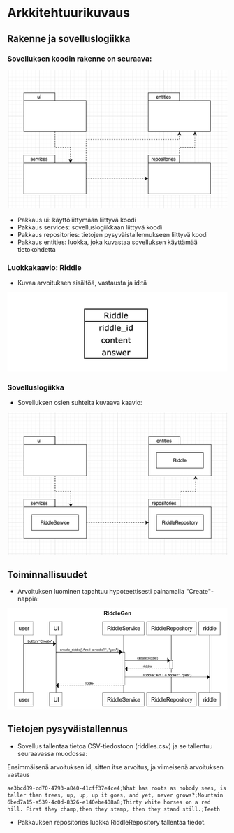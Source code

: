 # Arkkitehtuurikuvaus

## Rakenne ja sovelluslogiikka 

### Sovelluksen koodin rakenne on seuraava:

![Pakkauskaavio](./photos/RiddleGen_pakkauskaavio.png)

- Pakkaus ui: käyttöliittymään liittyvä koodi
- Pakkaus services: sovelluslogiikkaan liittyvä koodi
- Pakkaus repositories: tietojen pysyväistallennukseen liittyvä koodi
- Pakkaus entities: luokka, joka kuvastaa sovelluksen käyttämää tietokohdetta

### Luokkakaavio: Riddle

- Kuvaa arvoituksen sisältöä, vastausta ja id:tä

![Luokkakaavio](./photos/Riddle_luokkakaavio.png)

### Sovelluslogiikka

- Sovelluksen osien suhteita kuvaava kaavio:

![Sovelluslogiikka](./photos/RiddleGen_sovelluslogiikka2.png)

## Toiminnallisuudet

- Arvoituksen luominen tapahtuu hypoteettisesti painamalla "Create"-nappia: 

![Sekvenssikaavio](./photos/RiddleGen_sekvenssikaavio.png)

## Tietojen pysyväistallennus

- Sovellus tallentaa tietoa CSV-tiedostoon (riddles.csv) ja se tallentuu seuraavassa muodossa:

Ensimmäisenä arvoituksen id, sitten itse arvoitus, ja viimeisenä arvoituksen vastaus
```
ae3bcd89-cd70-4793-a840-41cff37e4ce4;What has roots as nobody sees, is taller than trees, up, up, up it goes, and yet, never grows?;Mountain
6bed7a15-a539-4c0d-8326-e140ebe408a8;Thirty white horses on a red hill. First they champ,then they stamp, then they stand still.;Teeth
```
- Pakkauksen repositories luokka RiddleRepository tallentaa tiedot.

